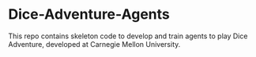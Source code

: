 # Dice-Adventure-Agents
This repo contains skeleton code to develop and train agents to play Dice Adventure, developed at Carnegie Mellon University. 
